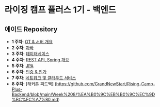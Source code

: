 # 라이징 캠프 플러스 1기 - 백엔드
## 에이드 Repository

- **1 주차**: [OT & 서버 개요](https://github.com/GrandNewStart/Rising-Camp-Plus-Backend/blob/main/Week%201/%EA%B0%9C%EB%B0%9C%EC%9D%BC%EC%A7%80.md)
- **2 주차**: [자바](https://github.com/GrandNewStart/Rising-Camp-Plus-Backend/blob/main/Week%202/%EA%B0%9C%EB%B0%9C%EC%9D%BC%EC%A7%80.md)
- **3 주차**: [데이터베이스](https://github.com/GrandNewStart/Rising-Camp-Plus-Backend/blob/main/Week%203/%EA%B0%9C%EB%B0%9C%EC%9D%BC%EC%A7%80.md)
- **4 주차**: [REST API, Spring 개요](https://github.com/GrandNewStart/Rising-Camp-Plus-Backend/blob/main/Week%204/%EA%B0%9C%EB%B0%9C%EC%9D%BC%EC%A7%80.md)
- **5 주차**: [JPA](https://github.com/GrandNewStart/Rising-Camp-Plus-Backend/blob/main/Week%205/%EA%B0%9C%EB%B0%9C%EC%9D%BC%EC%A7%80.md)
- **6 주차**: [인증 & 인가](https://github.com/GrandNewStart/Rising-Camp-Plus-Backend/blob/main/Week%206/%EA%B0%9C%EB%B0%9C%EC%9D%BC%EC%A7%80.md)
- **7 주차**: [네트워크 및 클라우드 서비스](https://github.com/GrandNewStart/Rising-Camp-Plus-Backend/blob/main/Week%207/%EA%B0%9C%EB%B0%9C%EC%9D%BC%EC%A7%80.md)
- **8 주차**: [해커톤 피드백] (https://github.com/GrandNewStart/Rising-Camp-Plus-Backend/blob/main/Week%208/%EA%B0%9C%EB%B0%9C%EC%9D%BC%EC%A7%80.md)
